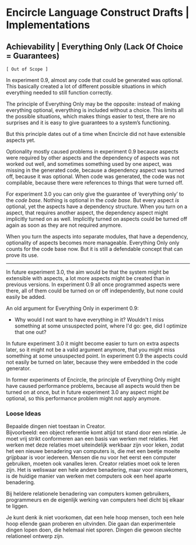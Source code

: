 ﻿Encircle Language Construct Drafts | Implementations
====================================================

Achievability | Everything Only (Lack Of Choice = Guarantees)
-------------------------------------------------------------

`[ Out of Scope ]`

In experiment 0.9, almost any code that could be generated was optional. This basically created a lot of different possible situations in which everything needed to still function correctly.

The principle of Everything Only may be the opposite: instead of making everything optional, everything is included without a choice. This limits all the possible situations, which makes things easier to test, there are no surprises and it is easy to give guarantees to a system’s functioning.

But this principle dates out of a time when Encircle did not have extensible aspects yet.

Optionality mostly caused problems in experiment 0.9 because aspects were required by other aspects and the dependency of aspects was not worked out well, and sometimes something used by one aspect, was missing in the generated code, because a dependency aspect was turned off, because it was optional. When code was generated, the code was not compilable, because there were references to things that were turned off.

For experiment 3.0 you can only give the guarantee of ‘everything only’ to the *code base*. Nothing is optional in the *code base*. But every aspect *is* optional, yet the aspects have a dependency structure. When you turn on a aspect, that requires another aspect, the dependency aspect might implicitly turned on as well. Implicitly turned on aspects could be turned off again as soon as they are not required anymore.

When you turn the aspects into separate modules, that have a dependency, optionality of aspects becomes more manageable. Everything Only only counts for the code base now. But it is still a defendable concept that can prove its use.

-----

In future experiment 3.0, the aim would be that the system might be extensible with aspects, a lot more aspects might be created than in previous versions. In experiment 0.9 all once programmed aspects were there, all of them could be turned on or off independently, but none could easily be added.

An old argument for Everything Only in experiment 0.9:

- Why would I not want to have everything in it? Wouldn't I miss something at some unsuspected point, where I'd go: gee, did I optimize that one out?

In future experiment 3.0 it might become easier to turn on extra aspects later, so it might not be a valid argument anymore, that you might miss something at some unsuspected point. In experiment 0.9 the aspects could not easily be turned on later, because they were embedded in the code generator.

In former experiments of Encircle, the principle of Everything Only might have caused performance problems, because all aspects would then be turned on at once, but in future experiment 3.0 any aspect might *be* optional, so this performance problem might not apply anymore.

### Loose Ideas

Bepaalde dingen niet toestaan in Creator.  
Bijvoorbeeld: een object referentie komt altijd tot stand door een relatie. Je moet vrij strikt conformeren aan een basis van werken met relaties. Het werken met deze relaties moet uiteindelijk werkbaar zijn voor leken, zodat het een nieuwe benadering van computers is, die met een beetje moeite grijpbaar is voor iedereen. Mensen die nu voor het eerst een computer gebruiken, moeten ook vanalles leren. Creator relaties moet ook te leren zijn. Het is weliswaar een hele andere benadering, maar voor nieuwkomers, is de huidige manier van werken met computers ook een heel aparte benadering.

Bij heldere relationele benadering van computers komen gebruikers, programmeurs en de eigenlijk werking van computers heel dicht bij elkaar te liggen.

Je kunt denk ik niet voorkomen, dat een hele hoop mensen, toch een hele hoop ellende gaan proberen en uitvinden. Die gaan dan experimentele dingen lopen doen, die helemaal niet sporen. Dingen die gewoon slechte relationeel ontwerp zijn.
